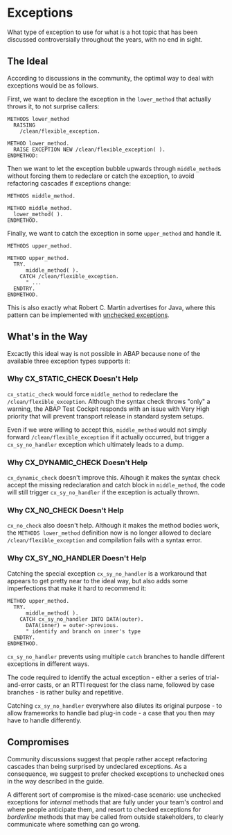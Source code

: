 # Exceptions

What type of exception to use for what is a hot topic
that has been discussed controversially throughout the years,
with no end in sight.

## The Ideal

According to discussions in the community,
the optimal way to deal with exceptions would be as follows.

First, we want to declare the exception in
the `lower_method` that actually throws it,
to not surprise callers:


```ABAP
METHODS lower_method
  RAISING
    /clean/flexible_exception.

METHOD lower_method.
  RAISE EXCEPTION NEW /clean/flexible_exception( ).
ENDMETHOD:
```

Then we want to let the exception bubble upwards through `middle_method`s
without forcing them to redeclare or catch the exception,
to avoid refactoring cascades if exceptions change:

```ABAP
METHODS middle_method.

METHOD middle_method.
  lower_method( ).
ENDMETHOD.
```

Finally, we want to catch the exception in some `upper_method` and handle it.

```ABAP
METHODS upper_method.

METHOD upper_method.
  TRY.
      middle_method( ).
    CATCH /clean/flexible_exception.
      " ...
  ENDTRY.
ENDMETHOD.
```

This is also exactly what Robert C. Martin advertises for Java,
where this pattern can be implemented with [unchecked exceptions](https://docs.oracle.com/javase/7/docs/api/java/lang/RuntimeException.html).

## What's in the Way

Excactly this ideal way is not possible in ABAP
because none of the available three exception types supports it:

### Why CX_STATIC_CHECK Doesn't Help

`cx_static_check` would force `middle_method`
to redeclare the `/clean/flexible_exception`.
Although the syntax check throws "only" a warning,
the ABAP Test Cockpit responds with an issue with Very High priority
that will prevent transport release in standard system setups.

Even if we were willing to accept this,
`middle_method` would not simply forward `/clean/flexible_exception`
if it actually occurred,
but trigger a `cx_sy_no_handler` exception
which ultimately leads to a dump.

### Why CX_DYNAMIC_CHECK Doesn't Help

`cx_dynamic_check` doesn't improve this.
Alhough it makes the syntax check accept the missing redeclaration
and catch block in `middle_method`,
the code will still trigger `cx_sy_no_handler`
if the exception is actually thrown.

### Why CX_NO_CHECK Doesn't Help

`cx_no_check` also doesn't help.
Although it makes the method bodies work,
the `METHODS lower_method` definition now is
no longer allowed to declare `/clean/flexible_exception`
and compilation fails with a syntax error.

### Why CX_SY_NO_HANDLER Doesn't Help

Catching the special exception `cx_sy_no_handler`
is a workaround that appears to get pretty near to the ideal way,
but also adds some imperfections that make it hard to recommend it:

```ABAP
METHOD upper_method.
  TRY.
      middle_method( ).
    CATCH cx_sy_no_handler INTO DATA(outer).
      DATA(inner) = outer->previous.
      " identify and branch on inner's type
  ENDTRY.
ENDMETHOD.
```

`cx_sy_no_handler` prevents using multiple `catch` branches
to handle different exceptions in different ways.

The code required to identify the actual exception -
either a series of trial-and-error casts,
or an RTTI request for the class name, followed by case branches -
is rather bulky and repetitive.

Catching `cx_sy_no_handler` everywhere also dilutes its original purpose -
to allow frameworks to handle bad plug-in code -
a case that you then may have to handle differently.

## Compromises

Community discussions suggest that
people rather accept refactoring cascades
than being surprised by undeclared exceptions.
As a consequence, we suggest to prefer checked exceptions
to unchecked ones in the way described in the guide.

A different sort of compromise is the mixed-case scenario:
use unchecked exceptions for _internal_ methods
that are fully under your team's control
and where people anticipate them,
and resort to checked exceptions for _borderline_ methods
that may be called from outside stakeholders,
to clearly communicate where something can go wrong.

